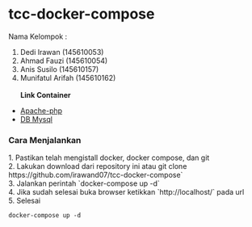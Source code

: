 # tcc-docker-compose
Nama Kelompok :
1. Dedi Irawan (145610053) 
2. Ahmad Fauzi (145610054)
3. Anis Susilo (145610157)
4. Munifatul Arifah (145610162) <br/> <br/>
<b>Link Container</b>
- <a href="https://hub.docker.com/r/munifatul03/apache-tccphp/">Apache-php</a>
- <a href="https://hub.docker.com/r/munifatul03/mysql-tccdb/">DB Mysql </a>

<h3>Cara Menjalankan</h3>
1. Pastikan telah mengistall docker, docker compose, dan git <br/>
2. Lakukan download dari repository ini atau <span color="grey">git clone https://github.com/irawand07/tcc-docker-compose` </span> <br/>
3. Jalankan perintah `docker-compose up -d` <br/>
4. Jika sudah selesai buka browser ketikkan `http://localhost/` pada url <br/>
5. Selesai <br/>

`docker-compose up -d`
